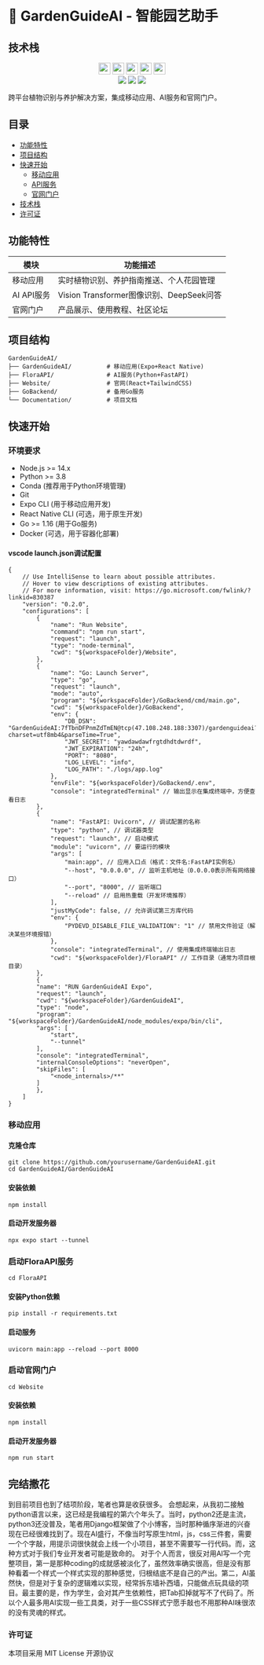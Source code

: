 <!--
 * @Author: Jeffrey Zhu JeffreyZhu0201@gmail.com
 * @Date: 2025-08-29 02:12:37
 * @LastEditors: Jeffrey Zhu JeffreyZhu0201@gmail.com
 * @LastEditTime: 2025-09-04 03:32:55
 * @FilePath: /GardenGuideAI/README.md
 * @Description: 园艺助手综合项目
 * 
 * Copyright (c) 2025 by Jeffrey Zhu, All Rights Reserved. 
-->

# 🌿 GardenGuideAI - 智能园艺助手

## 技术栈
<div align="center"> <img src="https://img.shields.io/badge/Expo-FFFFFF?style=flat-square&logo=expo" height="24"> <img src="https://img.shields.io/badge/React_Native-61DAFB?style=flat-square&logo=react" height="24"> <img src="https://img.shields.io/badge/PyTorch-EE4C2C?style=flat-square&logo=pytorch" height="24"> <img src="https://img.shields.io/badge/FastAPI-009688?style=flat-square&logo=fastapi" height="24"> <img src="https://img.shields.io/badge/Tailwind_CSS-06B6D4?style=flat-square&logo=tailwindcss" height="24"> </div>

<div align="center">
  <img src="https://img.shields.io/badge/Version-1.0.0-green?style=flat-square">
  <img src="https://img.shields.io/badge/License-MIT-blue?style=flat-square">
  <img src="https://img.shields.io/badge/Platform-iOS%20|%20Android%20|%20Web-lightgrey?style=flat-square">
</div>

跨平台植物识别与养护解决方案，集成移动应用、AI服务和官网门户。

## 目录
- [功能特性](#功能特性)
- [项目结构](#项目结构)
- [快速开始](#快速开始)
  - [移动应用](#移动应用)
  - [API服务](#api服务)
  - [官网门户](#官网门户)
- [技术栈](#技术栈)
- [许可证](#许可证)

## 功能特性
| 模块         | 功能描述                          |
|--------------|---------------------------------|
| 移动应用      | 实时植物识别、养护指南推送、个人花园管理 |
| AI API服务    | Vision Transformer图像识别、DeepSeek问答 |
| 官网门户      | 产品展示、使用教程、社区论坛       |

## 项目结构
```tree
GardenGuideAI/
├── GardenGuideAI/          # 移动应用(Expo+React Native)
├── FloraAPI/               # AI服务(Python+FastAPI)
├── Website/                # 官网(React+TailwindCSS)
├── GoBackend/              # 备用Go服务
└── Documentation/          # 项目文档
```

## 快速开始

### 环境要求
- Node.js >= 14.x
- Python >= 3.8
- Conda (推荐用于Python环境管理)
- Git
- Expo CLI (用于移动应用开发)
- React Native CLI (可选，用于原生开发)
- Go >= 1.16 (用于Go服务)
- Docker (可选，用于容器化部署)

#### vscode launch.json调试配置
```
{
    // Use IntelliSense to learn about possible attributes.
    // Hover to view descriptions of existing attributes.
    // For more information, visit: https://go.microsoft.com/fwlink/?linkid=830387
    "version": "0.2.0",
    "configurations": [
        {
            "name": "Run Website",
            "command": "npm run start",
            "request": "launch",
            "type": "node-terminal",
            "cwd": "${workspaceFolder}/Website",
        },
        {
            "name": "Go: Launch Server",
            "type": "go",
            "request": "launch",
            "mode": "auto",
            "program": "${workspaceFolder}/GoBackend/cmd/main.go",
            "cwd": "${workspaceFolder}/GoBackend",
            "env": {
                "DB_DSN": "GardenGuideAI:7fTbnDFPnmZdTmEN@tcp(47.108.248.188:3307)/gardenguideai?charset=utf8mb4&parseTime=True",
                "JWT_SECRET": "yawdawdawfrgtdhdtdwrdf",
                "JWT_EXPIRATION": "24h",
                "PORT": "8080",
                "LOG_LEVEL": "info",
                "LOG_PATH": "./logs/app.log"
            },
            "envFile": "${workspaceFolder}/GoBackend/.env",
            "console": "integratedTerminal" // 输出显示在集成终端中，方便查看日志
        },
        {
            "name": "FastAPI: Uvicorn", // 调试配置的名称
            "type": "python", // 调试器类型
            "request": "launch", // 启动模式
            "module": "uvicorn", // 要运行的模块
            "args": [
                "main:app", // 应用入口点（格式：文件名:FastAPI实例名）
                "--host", "0.0.0.0", // 监听主机地址（0.0.0.0表示所有网络接口）
                "--port", "8000", // 监听端口
                "--reload" // 启用热重载（开发环境推荐）
            ],
            "justMyCode": false, // 允许调试第三方库代码
            "env": {
                "PYDEVD_DISABLE_FILE_VALIDATION": "1" // 禁用文件验证（解决某些环境报错）
            },
            "console": "integratedTerminal", // 使用集成终端输出日志
            "cwd": "${workspaceFolder}/FloraAPI" // 工作目录（通常为项目根目录）
        },
        {
        "name": "RUN GardenGuideAI Expo",
        "request": "launch",
        "cwd": "${workspaceFolder}/GardenGuideAI",    
        "type": "node",
        "program": "${workspaceFolder}/GardenGuideAI/node_modules/expo/bin/cli",
        "args": [
            "start",
            "--tunnel"
        ],
        "console": "integratedTerminal",
        "internalConsoleOptions": "neverOpen",
        "skipFiles": [
            "<node_internals>/**"
        ]
        },
    ]
}
```

### 移动应用
#### 克隆仓库
```
git clone https://github.com/yourusername/GardenGuideAI.git
cd GardenGuideAI/GardenGuideAI
```

#### 安装依赖
```
npm install
```

#### 启动开发服务器
```
npx expo start --tunnel
```

### 启动FloraAPI服务

```
cd FloraAPI
```

#### 安装Python依赖

```
pip install -r requirements.txt
```

#### 启动服务

```
uvicorn main:app --reload --port 8000
```

### 启动官网门户

```
cd Website
```

#### 安装依赖
```
npm install
```

#### 启动开发服务器
```
npm run start
```


## 完结撒花
到目前项目也到了结项阶段，笔者也算是收获很多。
会想起来，从我初二接触python语言以来，这已经是我编程的第六个年头了。当时，python2还是主流，python3还没普及，笔者用Django框架做了个小博客，当时那种循序渐进的兴奋现在已经很难找到了。现在AI盛行，不像当时写原生html，js，css三件套，需要一个个字敲，用提示词很快就会上线一个小项目，甚至不需要写一行代码。而，这种方式对于我们专业开发者可能是致命的。
对于个人而言，很反对用AI写一个完整项目，第一是那种coding的成就感被淡化了，虽然效率确实很高，但是没有那种看着一个样式一个样式实现的那种感觉，归根结底不是自己的产出。第二，AI虽然快，但是对于复杂的逻辑难以实现，经常拆东墙补西墙，只能做点玩具级的项目。最主要的是，作为学生，会对其产生依赖性，把Tab扣掉就写不了代码了。所以个人最多用AI实现一些工具类，对于一些CSS样式宁愿手敲也不用那种AI味很浓的没有灵魂的样式。
### 许可证
本项目采用 MIT License 开源协议